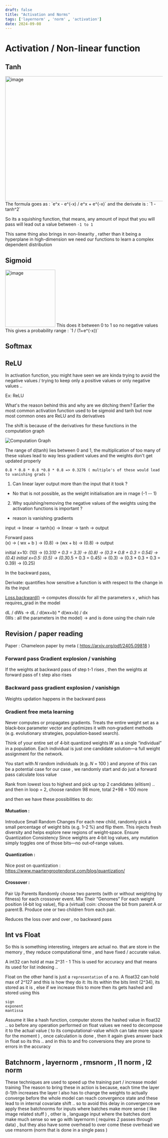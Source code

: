 ```yaml
---
draft: false
title: "Activation and Norms"
tags: ['layernorm' , 'norm' , 'activation']
date: 2024-09-08
---
```


#  Activation / Non-linear function

## Tanh 

<img width="646" height="400" alt="image" src="https://github.com/user-attachments/assets/116ad60a-a021-4ec6-9e53-adcddb294a3b" />
The formula goes as : `e^x - e^(-x) / e^x + e^(-x)` and the derivate is : `1 - tanh^2`

So its a squishing function, that means, any amount of input that you will pass will lead out a value between `-1 to 1`  

This same thing also brings in non-linearity , rather than it being a hyperplane in high-dimension we need our functions to learn a complex dependent distribution   

## Sigmoid

<img width="160" height="183" alt="image" src="https://github.com/user-attachments/assets/0d171d8f-c2e5-423a-93d5-1da081e6477d" />
This does it between 0 to 1 so no negative values  
This gives a probability range : `1 / (1+e^(-x))`  

## Softmax

## ReLU

In activation function, you might have seen we are kinda trying to avoid the negative values / trying to keep only a positive values or only negative values ..

Ex: ReLU    

What's the reason behind this and why are we ditching them?
Earlier the most common activation function used to be sigmoid and tanh but now most common ones are ReLU and its derivatives

The shift is because of the derivatives for these functions in the computation graph 

![Computation Graph](https://www.researchgate.net/profile/Yuqing-Chen-3/publication/344260274/figure/fig3/AS:936580785139716@1600309668673/A-a-neural-network-and-b-its-computational-graph-The-c-forward-and-backward.png)

  
The range of d(tanh) lies between 0 and 1, the multiplication of too many of these values lead to way less gradient values and the weights don't get updated properly 

`0.8 * 0.8 * 0.8 *0.8 * 0.8 => 0.3276 ( multiple's of these would lead to vanishing grads )`

1) Can linear layer output more than the input that it took ?
* No that is not possible, as the weight initialisation are in rnage (-1 -- 1)

2) Why squishing/removing the negative values of the weights using the activation functions is important ?
* reason is vanishing gradients   


input -> linear -> tanh(x) -> linear -> tanh -> output 

Forward pass  
(x) -> ( wx + b ) -> (0.8) -> (wx + b) -> (0.8) -> output 

initial x=10: (10) -> (0.3*10 + 0.3 = 3.3) -> (0.8) -> (0.3 * 0.8 + 0.3 = 0.54) -> (0.4)
initial x=0.5: (0.5) -> (0.3*0.5 + 0.3           = 0.45) -> (0.3) -> (0.3 * 0.3 + 0.3 = 0.39) -> (0.25)


In the backward pass,   

Derivate: quantifies how sensitive a function is with respect to the change in its the input 

[Loss.backward()](https://discuss.pytorch.org/t/what-does-the-backward-function-do/9944) -> computes dloss/dx for all the parameters x , which has requires_grad in the model 

dL / dWs -> dL / d(wx+b) * d(wx+b) /        dx  
(Ws : all the parameters in the model) -> and is done using the chain rule  


## Revision / paper reading 

Paper : Chameleon paper by meta ( https://arxiv.org/pdf/2405.09818 ) 



### Forward pass Gradient explosion / vanishing
If the weights at backward pass of step t-1 rises , then the weights at forward pass of t step also rises 


### Backward pass gradient explosion / vanishign  
Weights updation happens in the backward pass



### Gradient free meta learning 
Never computes or propagates gradients.
Treats the entire weight set as a black‑box parameter vector and optimizes it with non‑gradient methods (e.g. evolutionary strategies, population‑based search).


Think of your entire set of 4‑bit quantized weights 𝑊 as a single “individual” in a population.
Each individual is just one candidate solution—a full weight assignment for the network.

You start with 𝑁 random individuals (e.g. 𝑁 = 100 ) 
and anyone of this can be a potential case for our case , we randomly start and do just a forward pass calculate loss value 

Rank from lowest loss to highest and pick up top 2 candidates (elitism) ..  
and then in loop = 2, choose random 98 more, total 2+98 = 100 more 

and then we have these possibilities to do: 

#### Mutuation : 

Introduce Small Random Changes
For each new child, randomly pick a small percentage of weight bits (e.g. 1–2 %) and flip them.
This injects fresh diversity and helps explore new regions of weight‑space.
Ensure Quantization Consistency
Since weights are 4‑bit log values, any mutation simply toggles one of those bits—no out‑of‑range values.

#### Quantization :
Nice post on quantization : https://www.maartengrootendorst.com/blog/quantization/

#### Crossover : 

Pair Up Parents
Randomly choose two parents (with or without weighting by fitness) for each crossover event.
Mix Their “Genomes”
For each weight position (4‑bit log value), flip a (virtual) coin: choose the bit from parent A or parent B.
Produce one or two children from each pair.

Reduces the loss over and over , no backward pass 


## Int vs Float 

So this is something interesting, integers are actual no. that are store in the memory , they reduce computational time , and have fixed / accurate value. 

A int32 can hold at max 2^31 - 1
This is used for accuracy and that means its used for list indexing .. 


Float on the other hand is just a `representation` of a no. 
A float32 can hold max of 2^127 and this is how they do it: 
Its its within the bits limit (2^34), its stored as it is , else if we increase this to more then its gets hashed and stored using this

```
sign 
exponent 
mantissa
```

Assume it like a hash function, computer stores the hashed value in float32 .. 
so before any operation performed on float values we need to decompose it to the actual value ( to its computational-value which can take more space for the moment ) , once calculation is done , then it again gives answer back in float so its this .. and in this to and fro conversions they are prone to errors in the accuracy  


## Batchnorm , layernorm , rmsnorm , l1 norm , l2 norm 
These techniques are used to speed up the training part / increase model training 
The reason to bring these in action is because, each time the layer (l-1)th increases the layer l also has to change the weights to actually converge before the whole model can reach convergence state and these lead to in internal covariate shift .. so to avoid this delay in convergence we apply these batchnorms for inputs where batches make more sense ( like image related stuff ) , other is , language input where the batches dont make much sense so we go with layernorm ( requires 2 passes through data) , but they also have some overhead to over come these overhead we use rmsnorm (norm that is done in a single pass ) 



















